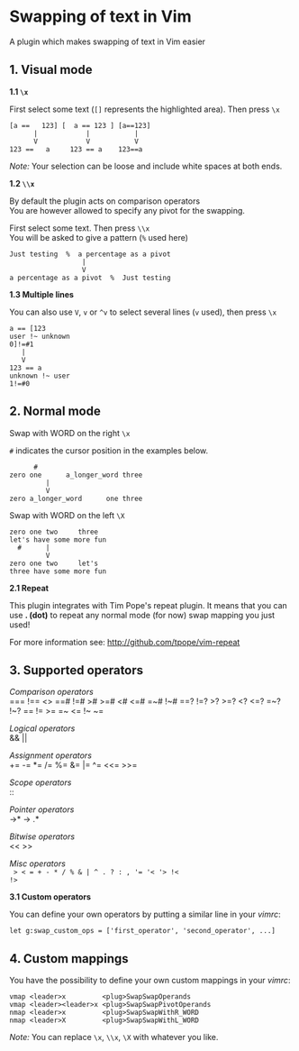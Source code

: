 Swapping of text in Vim
=======================

A plugin which makes swapping of text in Vim easier

<h2>1. Visual mode</h2>

**1.1 `\x`**

First select some text (`[]` represents the highlighted area). Then press `\x`

    [a ==   123] [  a == 123 ] [a==123]
          |            |           |
          V            V           V
    123 ==   a     123 == a    123==a

_Note:_ Your selection can be loose and include white spaces at both ends.

**1.2 `\\x`**

By default the plugin acts on comparison operators  
You are however allowed to specify any pivot for the swapping.

First select some text. Then press `\\x`  
You will be asked to give a pattern (`%` used here)

    Just testing  %  a percentage as a pivot
                      |
                      V
    a percentage as a pivot  %  Just testing

**1.3 Multiple lines**

You can also use `V`, `v` or `^v` to select several lines (`v` used), then press `\x`

    a == [123
    user !~ unknown
    0]!=#1
       |
       V
    123 == a
    unknown !~ user
    1!=#0

<h2>2. Normal mode</h2>

Swap with WORD on the right `\x`

`#` indicates the cursor position in the examples below.

          #
    zero one      a_longer_word three
             |
             V
    zero a_longer_word      one three

Swap with WORD on the left  `\X`

    zero one two     three
    let's have some more fun
      #      |
             V
    zero one two     let's
    three have some more fun

**2.1 Repeat**

This plugin integrates with Tim Pope's repeat plugin. It means that you can  
use **. (dot)** to repeat any normal mode (for now) swap mapping you just used!

For more information see: http://github.com/tpope/vim-repeat

<h2>3. Supported operators</h2>

_Comparison operators_  
    ===    !==     <>    ==#    !=#     >#
    >=#     <#    <=#    =~#    !~#    ==?
    !=?     >?    >=?     <?    <=?    =~?
    !~?     ==     !=     >=     =~     <=
    !~      ~=

_Logical operators_  
    &&     ||

_Assignment operators_  
    +=     -=     *=     /=     %=     &=
    |=     ^=    <<=    >>=

_Scope operators_  
    ::

_Pointer operators_  
    ->*     ->     .*

_Bitwise operators_  
    <<     >>

_Misc operators_  
    <code>
    >      <       =      +      -      *
    /      %       &      |      ^      .
    ?      :       ,     '=     '<     '>
    !<     !>
    </code>

**3.1 Custom operators**

You can define your own operators by putting a similar line in your _vimrc_:

    let g:swap_custom_ops = ['first_operator', 'second_operator', ...]

<h2>4. Custom mappings</h2>

You have the possibility to define your own custom mappings in your _vimrc_:

    vmap <leader>x         <plug>SwapSwapOperands
    vmap <leader><leader>x <plug>SwapSwapPivotOperands
    nmap <leader>x         <plug>SwapSwapWithR_WORD
    nmap <leader>X         <plug>SwapSwapWithL_WORD

_Note:_ You can replace `\x`, `\\x`, `\X` with whatever you like.
